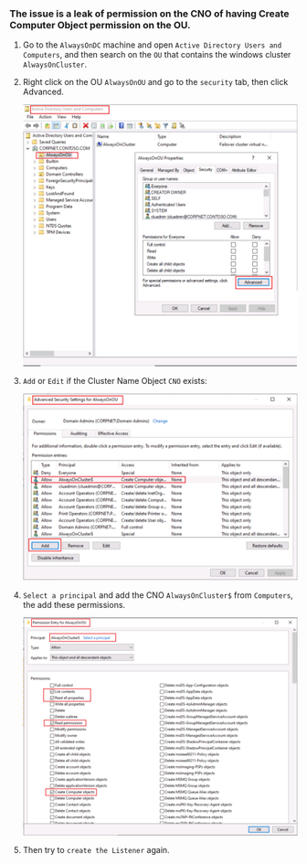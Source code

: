 ### The issue is a leak of permission on the CNO of having Create Computer Object permission on the OU.

1. Go to the `AlwaysOnDC` machine and open `Active Directory Users and Computers`, and then search on the `OU` that contains the windows cluster `AlwaysOnCluster`.
2. Right click on the OU `AlwaysOnOU` and go to the `security` tab, then click Advanced.
   
   ![alt text](https://github.com/MohamedAbdelhalem/Acrreditations/blob/main/AG_Monitor_and_Troubleshooting/media/CNO_OU.png)
   
    
3. `Add` or `Edit` if the Cluster Name Object `CNO` exists:
   
   ![alt text](https://github.com/MohamedAbdelhalem/Acrreditations/blob/main/AG_Monitor_and_Troubleshooting/media/Add_or_edit_CNO.png)

4. `Select a principal` and add the CNO `AlwaysOnCluster$` from `Computers`, the add these permissions.

   ![alt text](https://github.com/MohamedAbdelhalem/Acrreditations/blob/main/AG_Monitor_and_Troubleshooting/media/CNO_Computer_object.png)

5. Then try to `create the Listener` again.
